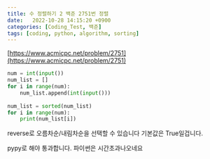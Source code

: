 ```yaml
---
title: 수 정렬하기 2 백준 2751번 정렬
date:   2022-10-28 14:15:20 +0900
categories: [Coding_Test, 백준]
tags: [coding, python, algorithm, sorting]
---
```


[https://www.acmicpc.net/problem/2751](https://www.acmicpc.net/problem/2751)

```py
num = int(input())
num_list = []
for i in range(num):
    num_list.append(int(input()))
    
num_list = sorted(num_list)
for i in range(num):
    print(num_list[i])
```

reverse로 오름차순/내림차순을 선택할 수 있습니다 기본값은 True일겁니다.

pypy로 해야 통과합니다. 파이썬은 시간초과나오네요